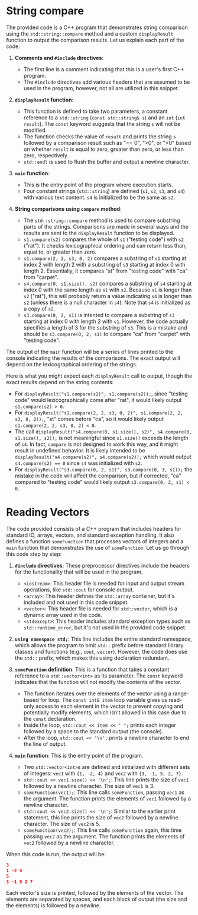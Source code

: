 

# String compare
The provided code is a C++ program that demonstrates string comparison using the `std::string::compare` method and a custom `displayResult` function to output the comparison results. Let us explain each part of the code:

1. **Comments and `#include` directives**:
    
    - The first line is a comment indicating that this is a user's first C++ program.
    - The `#include` directives add various headers that are assumed to be used in the program, however, not all are utilized in this snippet.
2. **`displayResult` function**:
    
    - This function is defined to take two parameters, a constant reference to a `std::string` (`const std::string& s`) and an `int` (`int result`). The `const` keyword suggests that the string `s` will not be modified.
    - The function checks the value of `result` and prints the string `s` followed by a comparison result such as "== 0", ">0", or "<0" based on whether `result` is equal to zero, greater than zero, or less than zero, respectively.
    - `std::endl` is used to flush the buffer and output a newline character.
3. **`main` function**:
    
    - This is the entry point of the program where execution starts.
    - Four constant strings (`std::string`) are defined (`s1`, `s2`, `s3`, and `s4`) with various text content. `s4` is initialized to be the same as `s2`.
4. **String comparisons using `compare` method**:
    
    - The `std::string::compare` method is used to compare substring parts of the strings. Comparisons are made in several ways and the results are sent to the `displayResult` function to be displayed.
    - `s1.compare(s2)` compares the whole of `s1` ("testing code") with `s2` ("rat"). It checks lexicographical ordering and can return less than, equal to, or greater than zero.
    - `s1.compare(2, 2, s3, 0, 2)` compares a substring of `s1` starting at index 2 with length 2 with a substring of `s3` starting at index 0 with length 2. Essentially, it compares "st" from "testing code" with "ca" from "carpet".
    - `s4.compare(0, s1.size(), s2)` compares a substring of `s4` starting at index 0 with the same length as `s1` with `s2`. Because `s1` is longer than `s2` ("rat"), this will probably return a value indicating `s4` is longer than `s2` (unless there is a null character in `s4`). Note that `s4` is initialized as a copy of `s2`.
    - `s3.compare(0, 2, s1)` is intented to compare a substring of `s3` starting at index 0 with length 2 with `s1`. However, the code actually specifies a length of 3 for the substring of `s3`. This is a mistake and should be `s3.compare(0, 2, s1)` to compare "ca" from "carpet" with "testing code".

The output of the `main` function will be a series of lines printed to the console indicating the results of the comparisons. The exact output will depend on the lexicographical ordering of the strings.

Here is what you might expect each `displayResult` call to output, though the exact results depend on the string contents:

- For `displayResult("s1.compare(s2)", s1.compare(s2));`, since "testing code" would lexicographically come after "rat", it would likely output `s1.compare(s2) > 0`.
- For `displayResult("s1.compare(2, 2, s3, 0, 2)", s1.compare(2, 2, s3, 0, 2));`, "st" comes before "ca", so it would likely output `s1.compare(2, 2, s3, 0, 2) < 0`.
- The call `displayResult("s4.compare(0, s1.size(), s2)", s4.compare(0, s1.size(), s2));` is not meaningful since `s1.size()` exceeds the length of `s4`. In fact, `compare` is not designed to work this way, and it might result in undefined behavior. It is likely intended to be `displayResult("s4.compare(s2)", s4.compare(s2));` which would output `s4.compare(s2) == 0` since `s4` was initialized with `s2`.
- For `displayResult("s3.compare(0, 2, s1)", s3.compare(0, 3, s1));` the mistake in the code will affect the comparison, but if corrected, "ca" compared to "testing code" would likely output `s3.compare(0, 2, s1) < 0`.

# Reading Vectors
The code provided consists of a C++ program that includes headers for standard IO, arrays, vectors, and standard exception handling. It also defines a function `someFunction` that processes vectors of integers and a `main` function that demonstrates the use of `someFunction`. Let us go through this code step by step:

1. **`#include` directives**: These preprocessor directives include the headers for the functionality that will be used in the program.
    
    - `<iostream>`: This header file is needed for input and output stream operations, like `std::cout` for console output.
    - `<array>`: This header defines the `std::array` container, but it's included and not used in this code snippet.
    - `<vector>`: This header file is needed for `std::vector`, which is a dynamic array used in the code.
    - `<stdexcept>`: This header includes standard exception types such as `std::runtime_error`, but it's not used in the provided code snippet.
2. **`using namespace std;`**: This line includes the entire standard namespace, which allows the program to omit `std::` prefix before standard library classes and functions (e.g., `cout`, `vector`). However, the code does use the `std::` prefix, which makes this using declaration redundant.
    
3. **`someFunction` definition**: This is a function that takes a constant reference to a `std::vector<int>` as its parameter. The `const` keyword indicates that the function will not modify the contents of the vector.
    
    - The function iterates over the elements of the vector using a range-based for loop. The `const int& item` loop variable gives us read-only access to each element in the vector to prevent copying and potentially modify elements, which isn't allowed in this case due to the `const` declaration.
    - Inside the loop, `std::cout << item << " ";` prints each integer followed by a space to the standard output (the console).
    - After the loop, `std::cout << '\n';` prints a newline character to end the line of output.
4. **`main` function**: This is the entry point of the program.
    
    - Two `std::vector<int>`s are defined and initialized with different sets of integers: `vec1` with `{1, -2, 4}` and `vec2` with `{3, -1, 5, 2, 7}`.
    - `std::cout << vec1.size() << '\n';`: This line prints the size of `vec1` followed by a newline character. The size of `vec1` is 3.
    - `someFunction(vec1);`: This line calls `someFunction`, passing `vec1` as the argument. The function prints the elements of `vec1` followed by a newline character.
    - `std::cout << vec2.size() << '\n';`: Similar to the earlier print statement, this line prints the size of `vec2` followed by a newline character. The size of `vec2` is 5.
    - `someFunction(vec2);`: This line calls `someFunction` again, this time passing `vec2` as the argument. The function prints the elements of `vec2` followed by a newline character.

When this code is run, the output will be:

```json
3
1 -2 4 
5
3 -1 5 2 7
```

Each vector's size is printed, followed by the elements of the vector. The elements are separated by spaces, and each block of output (the size and the elements) is followed by a newline.
